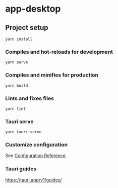 # app-desktop

## Project setup
```
yarn install
```

### Compiles and hot-reloads for development
```
yarn serve
```

### Compiles and minifies for production
```
yarn build
```

### Lints and fixes files
```
yarn lint
```

### Tauri serve
```
yarn tauri:serve
```

### Customize configuration
See [Configuration Reference](https://cli.vuejs.org/config/).

### Tauri guides
https://tauri.app/v1/guides/
